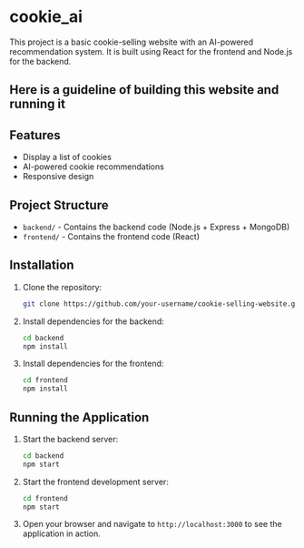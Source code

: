 # cookie_ai

This project is a basic cookie-selling website with an AI-powered recommendation system. It is built using React for the frontend and Node.js for the backend.

## Here is a guideline of building this website and running it

## Features

- Display a list of cookies
- AI-powered cookie recommendations
- Responsive design

## Project Structure

- `backend/` - Contains the backend code (Node.js + Express + MongoDB)
- `frontend/` - Contains the frontend code (React)

## Installation

1. Clone the repository:
   ```bash
   git clone https://github.com/your-username/cookie-selling-website.git
   ```

2. Install dependencies for the backend:
   ```bash
   cd backend
   npm install
   ```

3. Install dependencies for the frontend:
   ```bash
   cd frontend
   npm install
   ```

## Running the Application

1. Start the backend server:
   ```bash
   cd backend
   npm start
   ```

2. Start the frontend development server:
   ```bash
   cd frontend
   npm start
   ```

3. Open your browser and navigate to `http://localhost:3000` to see the application in action.

